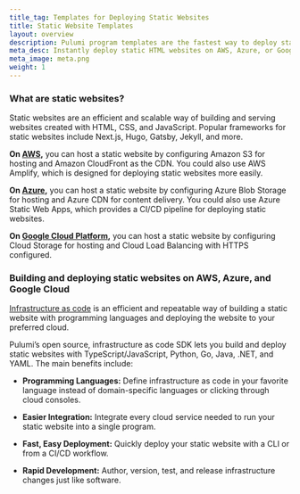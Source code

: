 ```yaml
---
title_tag: Templates for Deploying Static Websites
title: Static Website Templates
layout: overview
description: Pulumi program templates are the fastest way to deploy static websites on AWS, Azure, or Google Cloud Platform. Templates come with predefined infrastructure as code so you can get started instantly.
meta_desc: Instantly deploy static HTML websites on AWS, Azure, or Google Cloud Platform with Pulumi Static Website templates.
meta_image: meta.png
weight: 1
---
```



### What are static websites?

Static websites are an efficient and scalable way of building and serving websites created with HTML, CSS, and JavaScript. Popular frameworks for static websites include Next.js, Hugo, Gatsby, Jekyll, and more.

**On [AWS](/aws/),** you can host a static website by configuring Amazon S3 for hosting and Amazon CloudFront as the CDN. You could also use AWS Amplify, which is designed for deploying static websites more easily.

**On [Azure](/azure/),** you can host a static website by configuring Azure Blob Storage for hosting and Azure CDN for content delivery. You could also use Azure Static Web Apps, which provides a CI/CD pipeline for deploying static websites.

**On [Google Cloud Platform](/gcp/),** you can host a static website by configuring Cloud Storage for hosting and Cloud Load Balancing with HTTPS configured.

### Building and deploying static websites on AWS, Azure, and Google Cloud

[Infrastructure as code](/what-is/what-is-infrastructure-as-code/) is an efficient and repeatable way of building a static website with programming languages and deploying the website to your preferred cloud.

Pulumi’s open source, infrastructure as code SDK lets you build and deploy static websites with TypeScript/JavaScript, Python, Go, Java, .NET, and YAML. The main benefits include:

* **Programming Languages:** Define infrastructure as code in your favorite language instead of domain-specific languages or clicking through cloud consoles.

* **Easier Integration:** Integrate every cloud service needed to run your static website into a single program.

* **Fast, Easy Deployment:** Quickly deploy your static website with a CLI or from a CI/CD workflow.

* **Rapid Development:** Author, version, test, and release infrastructure changes just like software.
